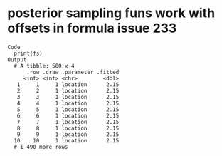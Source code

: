 # posterior sampling funs work with offsets in formula issue 233

    Code
      print(fs)
    Output
      # A tibble: 500 x 4
          .row .draw .parameter .fitted
         <int> <int> <chr>        <dbl>
       1     1     1 location      2.15
       2     2     1 location      2.15
       3     3     1 location      2.15
       4     4     1 location      2.15
       5     5     1 location      2.15
       6     6     1 location      2.15
       7     7     1 location      2.15
       8     8     1 location      2.15
       9     9     1 location      2.15
      10    10     1 location      2.15
      # i 490 more rows

